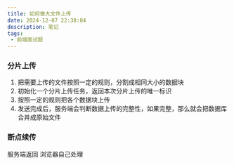 ```yaml
---
title: 如何做大文件上传
date: 2024-12-07 22:38:04
description: 笔记
tags:
 - 前端面试题 
---
```


### 分片上传

1. 把需要上传的文件按照一定的规则，分割成相同大小的数据块
2. 初始化一个分片上传任务，返回本次分片上传的唯一标识
3. 按照一定的规则把各个数据块上传
4. 发送完成后，服务端会判断数据上传的完整性，如果完整，那么就会把数据库合并成原始文件

### 断点续传

服务端返回 浏览器自己处理
